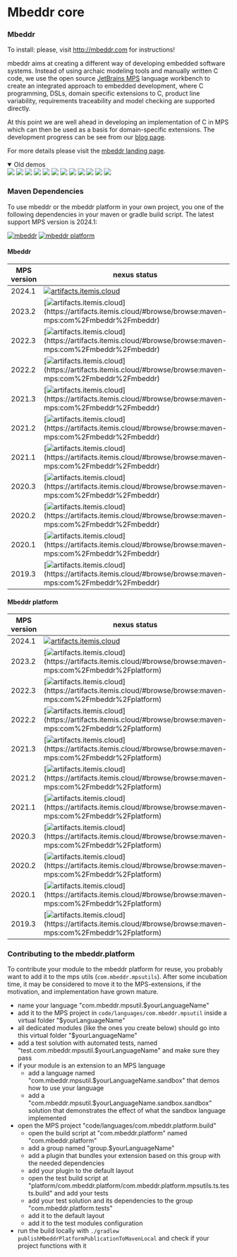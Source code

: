 # Mbeddr core

### Mbeddr

To install: please, visit http://mbeddr.com for instructions!

mbeddr aims at creating a different way of developing embedded software systems. Instead of using archaic modeling tools and manually written C code, we use the open source [JetBrains MPS](http://jetbrains.com/mps) language workbench to create an integrated approach to embedded development, where C programming, DSLs, domain specific extensions to C, product line variability, requirements traceability and model checking are supported directly.

At this point we are well ahead in developing an implementation of C in MPS which can then be used as a basis for domain-specific extensions. The development progress can be see from our [blog page](http://mbeddr.com/blog/).

For more details please visit the [mbeddr landing page](https://github.com/mbeddr).

<details open>
  <summary>Old demos</summary>
  <a href="http://mbeddr.com/#!prettyPhoto/1/"><img src="http://mbeddr.com/images/feature_plainC.png" name="Cleaned Up C99"></a>
  <a href="http://mbeddr.com/#!prettyPhoto/2/"><img src="http://mbeddr.com/images/feature_logging.png" name="Reporting and Logging"></a>
  <a href="http://mbeddr.com/#!prettyPhoto/3/"><img src="http://mbeddr.com/images/feature_testing.png" name="Testing"></a>
  <a href="http://mbeddr.com/#!prettyPhoto/4/"><img src="http://mbeddr.com/images/feature_units.png" name="Physical Units"></a>
  <a href="http://mbeddr.com/#!prettyPhoto/5/"><img src="http://mbeddr.com/images/feature_statemachine.png" name="State Machines"></a>
  <a href="http://mbeddr.com/#!prettyPhoto/6/"><img src="http://mbeddr.com/images/feature_components.png" name="Interfaces and Components"></a>
  <a href="http://mbeddr.com/#!prettyPhoto/7/"><img src="http://mbeddr.com/images/feature_req.png" name="Requirements, Tracing and Docs"></a>
  <a href="http://mbeddr.com/#!prettyPhoto/8/"><img src="http://mbeddr.com/images/feature_ple.png" name="Product Line Variability"></a>
  <a href="http://mbeddr.com/#!prettyPhoto/9/"><img src="http://mbeddr.com/images/feature_verification.png" name="Formal Verification"></a>
  <a href="http://mbeddr.com/#!prettyPhoto/10/"><img src="http://mbeddr.com/images/feature_debugging.png" name="Execution and Debugging"></a>
  <a href="http://mbeddr.com/#!prettyPhoto/11/"><img src="http://mbeddr.com/images/feature_ideSupport.png" name="IDE Support"></a>
  <a href="http://mbeddr.com/#!prettyPhoto/12/"><img src="http://mbeddr.com/images/feature_versionControl.png" name="Version Control"></a>
</details>

### Maven Dependencies

To use mbeddr or the mbeddr platform in your own project, you one of the following dependencies in your maven or gradle build script. The latest support MPS version is 2024.1:

[![mbeddr](https://img.shields.io/badge/Github%20pages-mbeddr-success)](https://github.com/orgs/mbeddr/packages?tab=packages&q=com.mbeddr.mbeddr)
[![mbeddr platform](https://img.shields.io/badge/Github%20pages-mbeddr.platform-success)](https://github.com/orgs/mbeddr/packages?tab=packages&q=com.mbeddr.platform)

#### Mbeddr

| MPS version | nexus status | 
| --------------- | --------------- |
| 2024.1 | [![artifacts.itemis.cloud](https://img.shields.io/badge/dynamic/xml?url=https://artifacts.itemis.cloud/repository/maven-mps/com/mbeddr/mbeddr/maven-metadata.xml&label=artifacts.itemis.cloud&color=success&query=.//versioning/latest)](https://artifacts.itemis.cloud/#browse/browse:maven-mps:com%2Fmbeddr%2Fmbeddr) | 
| 2023.2 | [![artifacts.itemis.cloud](https://img.shields.io/badge/dynamic/xml?url=https://artifacts.itemis.cloud/repository/maven-mps/com/mbeddr/mbeddr/maven-metadata.xml&label=artifacts.itemis.cloud&color=success&query=.//versioning/versions/version[starts-with(text(),'2023.2')][last()])](https://artifacts.itemis.cloud/#browse/browse:maven-mps:com%2Fmbeddr%2Fmbeddr) | 
| 2022.3 | [![artifacts.itemis.cloud](https://img.shields.io/badge/dynamic/xml?url=https://artifacts.itemis.cloud/repository/maven-mps/com/mbeddr/mbeddr/maven-metadata.xml&label=artifacts.itemis.cloud&color=success&query=.//versioning/versions/version[starts-with(text(),'2022.3')][last()])](https://artifacts.itemis.cloud/#browse/browse:maven-mps:com%2Fmbeddr%2Fmbeddr) | 
| 2022.2 | [![artifacts.itemis.cloud](https://img.shields.io/badge/dynamic/xml?url=https://artifacts.itemis.cloud/repository/maven-mps/com/mbeddr/mbeddr/maven-metadata.xml&label=artifacts.itemis.cloud&color=success&query=.//versioning/versions/version[starts-with(text(),'2022.2')][last()])](https://artifacts.itemis.cloud/#browse/browse:maven-mps:com%2Fmbeddr%2Fmbeddr) | 
| 2021.3 | [![artifacts.itemis.cloud](https://img.shields.io/badge/dynamic/xml?url=https://artifacts.itemis.cloud/repository/maven-mps/com/mbeddr/mbeddr/maven-metadata.xml&label=artifacts.itemis.cloud&color=success&query=.//versioning/versions/version[starts-with(text(),'2021.3')][last()])](https://artifacts.itemis.cloud/#browse/browse:maven-mps:com%2Fmbeddr%2Fmbeddr) | 
| 2021.2 | [![artifacts.itemis.cloud](https://img.shields.io/badge/dynamic/xml?url=https://artifacts.itemis.cloud/repository/maven-mps/com/mbeddr/mbeddr/maven-metadata.xml&label=artifacts.itemis.cloud&color=success&query=.//versioning/versions/version[starts-with(text(),'2021.2')][last()])](https://artifacts.itemis.cloud/#browse/browse:maven-mps:com%2Fmbeddr%2Fmbeddr) | 
| 2021.1 | [![artifacts.itemis.cloud](https://img.shields.io/badge/dynamic/xml?url=https://artifacts.itemis.cloud/repository/maven-mps/com/mbeddr/mbeddr/maven-metadata.xml&label=artifacts.itemis.cloud&color=success&query=.//versioning/versions/version[starts-with(text(),'2021.1')][last()])](https://artifacts.itemis.cloud/#browse/browse:maven-mps:com%2Fmbeddr%2Fmbeddr) | 
| 2020.3 | [![artifacts.itemis.cloud](https://img.shields.io/badge/dynamic/xml?url=https://artifacts.itemis.cloud/repository/maven-mps/com/mbeddr/mbeddr/maven-metadata.xml&label=artifacts.itemis.cloud&color=success&query=.//versioning/versions/version[starts-with(text(),'2020.3')][last()])](https://artifacts.itemis.cloud/#browse/browse:maven-mps:com%2Fmbeddr%2Fmbeddr) |
| 2020.2 | [![artifacts.itemis.cloud](https://img.shields.io/badge/dynamic/xml?url=https://artifacts.itemis.cloud/repository/maven-mps/com/mbeddr/mbeddr/maven-metadata.xml&label=artifacts.itemis.cloud&color=success&query=.//versioning/versions/version[starts-with(text(),'2020.2')][last()])](https://artifacts.itemis.cloud/#browse/browse:maven-mps:com%2Fmbeddr%2Fmbeddr) |
| 2020.1 | [![artifacts.itemis.cloud](https://img.shields.io/badge/dynamic/xml?url=https://artifacts.itemis.cloud/repository/maven-mps/com/mbeddr/mbeddr/maven-metadata.xml&label=artifacts.itemis.cloud&color=success&query=.//versioning/versions/version[starts-with(text(),'2020.1')][last()])](https://artifacts.itemis.cloud/#browse/browse:maven-mps:com%2Fmbeddr%2Fmbeddr) |
| 2019.3 | [![artifacts.itemis.cloud](https://img.shields.io/badge/dynamic/xml?url=https://artifacts.itemis.cloud/repository/maven-mps/com/mbeddr/mbeddr/maven-metadata.xml&label=artifacts.itemis.cloud&color=success&query=.//versioning/versions/version[starts-with(text(),'2019.3')][last()])](https://artifacts.itemis.cloud/#browse/browse:maven-mps:com%2Fmbeddr%2Fmbeddr) |


#### Mbeddr platform


| MPS version | nexus status |
| --------------- | --------------- | 
| 2024.1 | [![artifacts.itemis.cloud](https://img.shields.io/badge/dynamic/xml?url=https://artifacts.itemis.cloud/repository/maven-mps/com/mbeddr/platform/maven-metadata.xml&label=artifacts.itemis.cloud&color=success&query=.//versioning/latest)](https://artifacts.itemis.cloud/#browse/browse:maven-mps:com%2Fmbeddr%2Fplatform) | 
| 2023.2 | [![artifacts.itemis.cloud](https://img.shields.io/badge/dynamic/xml?url=https://artifacts.itemis.cloud/repository/maven-mps/com/mbeddr/platform/maven-metadata.xml&label=artifacts.itemis.cloud&color=success&query=.//versioning/versions/version[starts-with(text(),'2023.2')][last()])](https://artifacts.itemis.cloud/#browse/browse:maven-mps:com%2Fmbeddr%2Fplatform) | 
| 2022.3 | [![artifacts.itemis.cloud](https://img.shields.io/badge/dynamic/xml?url=https://artifacts.itemis.cloud/repository/maven-mps/com/mbeddr/platform/maven-metadata.xml&label=artifacts.itemis.cloud&color=success&query=.//versioning/versions/version[starts-with(text(),'2022.3')][last()])](https://artifacts.itemis.cloud/#browse/browse:maven-mps:com%2Fmbeddr%2Fplatform) | 
| 2022.2 | [![artifacts.itemis.cloud](https://img.shields.io/badge/dynamic/xml?url=https://artifacts.itemis.cloud/repository/maven-mps/com/mbeddr/platform/maven-metadata.xml&label=artifacts.itemis.cloud&color=success&query=.//versioning/versions/version[starts-with(text(),'2022.2')][last()])](https://artifacts.itemis.cloud/#browse/browse:maven-mps:com%2Fmbeddr%2Fplatform) | 
| 2021.3 | [![artifacts.itemis.cloud](https://img.shields.io/badge/dynamic/xml?url=https://artifacts.itemis.cloud/repository/maven-mps/com/mbeddr/platform/maven-metadata.xml&label=artifacts.itemis.cloud&color=success&query=.//versioning/versions/version[starts-with(text(),'2021.3')][last()])](https://artifacts.itemis.cloud/#browse/browse:maven-mps:com%2Fmbeddr%2Fplatform) | 
| 2021.2 | [![artifacts.itemis.cloud](https://img.shields.io/badge/dynamic/xml?url=https://artifacts.itemis.cloud/repository/maven-mps/com/mbeddr/platform/maven-metadata.xml&label=artifacts.itemis.cloud&color=success&query=.//versioning/versions/version[starts-with(text(),'2021.2')][last()])](https://artifacts.itemis.cloud/#browse/browse:maven-mps:com%2Fmbeddr%2Fplatform) | 
| 2021.1 | [![artifacts.itemis.cloud](https://img.shields.io/badge/dynamic/xml?url=https://artifacts.itemis.cloud/repository/maven-mps/com/mbeddr/platform/maven-metadata.xml&label=artifacts.itemis.cloud&color=success&query=.//versioning/versions/version[starts-with(text(),'2021.1')][last()])](https://artifacts.itemis.cloud/#browse/browse:maven-mps:com%2Fmbeddr%2Fplatform) | 
| 2020.3 | [![artifacts.itemis.cloud](https://img.shields.io/badge/dynamic/xml?url=https://artifacts.itemis.cloud/repository/maven-mps/com/mbeddr/platform/maven-metadata.xml&label=artifacts.itemis.cloud&color=success&query=.//versioning/versions/version[starts-with(text(),'2020.3')][last()])](https://artifacts.itemis.cloud/#browse/browse:maven-mps:com%2Fmbeddr%2Fplatform) | 
| 2020.2 | [![artifacts.itemis.cloud](https://img.shields.io/badge/dynamic/xml?url=https://artifacts.itemis.cloud/repository/maven-mps/com/mbeddr/platform/maven-metadata.xml&label=artifacts.itemis.cloud&color=success&query=.//versioning/versions/version[starts-with(text(),'2020.2')][last()])](https://artifacts.itemis.cloud/#browse/browse:maven-mps:com%2Fmbeddr%2Fplatform) | 
| 2020.1 | [![artifacts.itemis.cloud](https://img.shields.io/badge/dynamic/xml?url=https://artifacts.itemis.cloud/repository/maven-mps/com/mbeddr/platform/maven-metadata.xml&label=artifacts.itemis.cloud&color=success&query=.//versioning/versions/version[starts-with(text(),'2020.1')][last()])](https://artifacts.itemis.cloud/#browse/browse:maven-mps:com%2Fmbeddr%2Fplatform) | 
| 2019.3 | [![artifacts.itemis.cloud](https://img.shields.io/badge/dynamic/xml?url=https://artifacts.itemis.cloud/repository/maven-mps/com/mbeddr/platform/maven-metadata.xml&label=artifacts.itemis.cloud&color=success&query=.//versioning/versions/version[starts-with(text(),'2019.3')][last()])](https://artifacts.itemis.cloud/#browse/browse:maven-mps:com%2Fmbeddr%2Fplatform) | 

### Contributing to the mbeddr.platform

To contribute your module to the mbeddr platform for reuse, you probably want to add it to the mps utils (`com.mbeddr.mpsutils`). After some incubation time, it may be considered to move it to the MPS-extensions, if the motivation, and implementation have grown mature.

- name your language "com.mbeddr.mpsutil.$yourLanguageName"
- add it to the MPS project in `code/languages/com.mbeddr.mpsutil` inside a virtual folder "$yourLanguageName"
- all dedicated modules (like the ones you create below) should go into this virtual folder "$yourLanguageName"
- add a test solution with automated tests, named "test.com.mbeddr.mpsutil.$yourLanguageName" and make sure they pass
- if your module is an extension to an MPS language
     - add a language named "com.mbeddr.mpsutil.$yourLanguageName.sandbox" that demos how to use your language
     - add a "com.mbeddr.mpsutil.$yourLanguageName.sandbox.sandbox" solution that demonstrates the effect of what the sandbox language implemented
- open the MPS project "code/languages/com.mbeddr.platform.build"
    - open the build script at "com.mbeddr.platform" named "com.mbeddr.platform"
    - add a group named "group.$yourLanguageName"
    - add a plugin that bundles your extension based on this group with the needed dependencies
    - add your plugin to the default layout
    - open the test build script at "platform/com.mbeddr.platform/com.mbeddr.platform.mpsutils.ts.tests.build" and add your tests
    - add your test solution and its dependencies to the group "com.mbeddr.platform.tests"
    - add it to the default layout
    - add it to the test modules configuration
- run the build locally with `./gradlew publishMbeddrPlatformPublicationToMavenLocal` and check if your project functions with it
